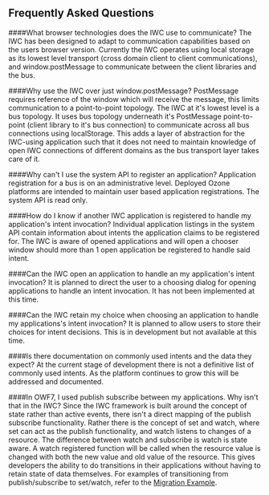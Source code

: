 ## Frequently Asked Questions

####What browser technologies does the IWC use to communicate?
The IWC has been designed to adapt to communication capabilities based on the users browser version. Currently 
the IWC operates using local storage as its lowest level transport (cross domain client to client communications), 
and window.postMessage to communicate between the client libraries and the bus.


####Why use the IWC over just window.postMessage?
PostMessage requires reference of the window which will receive the message, this limits communication to a
point-to-point topology. The IWC at it's lowest level is a bus topology. It uses bus topology underneath it's 
PostMessage point-to-point (client library to it's bus connection) to communicate across all bus connections using
localStorage. This adds a layer of abstraction for the IWC-using application such that it does not need to maintain 
knowledge of open IWC connections of different domains as the bus transport layer takes care of it.

####Why can't I use the system API to register an application?
Application registration for a bus is on an administrative level. Deployed Ozone platforms are intended to
maintain user based application registrations. The system API is read only.
    
####How do I know if another IWC application is registered to handle my application's intent invocation?
Individual application listings in the system API contain information about intents the application claims to be 
registered for. The IWC is aware of opened applications and will open a chooser window should more than 1 open
application be registered to handle said intent.
    
####Can the IWC open an application to handle an my application's intent invocation?
It is planned to direct the user to a choosing dialog for opening applications to handle an intent invocation. It
has not been implemented at this time.
    
####Can the IWC retain my choice when choosing an application to handle my applications's intent invocation?
It is planned to allow users to store their choices for intent decisions. This is in development but not
available at this time.
    
####Is there documentation on commonly used intents and the data they expect?
At the current stage of development there is not a definitive list of commonly used intents. As the platform continues
to grow this will be addressed and documented.

####In OWF7, I used publish subscribe between my applications. Why isn't that in the IWC?
Since the IWC framework is built around the concept of state rather than active events, there isn't a direct mapping of
the publish subscribe functionality. Rather there is the concept of set and watch, where set can act as the publish
functionality, and watch listens to changes of a resource. The difference between watch and subscribe is watch is state 
aware. A watch registered function will be called when the resource value is changed with both the new value and old
value of the resource. This gives developers the ability to do transitions in their applications without having to 
retain state of data themselves. For examples of transitioning from publish/subscribe to set/watch, refer to the 
[Migration Example](client/migration/pubsub_to_setwatch.md).